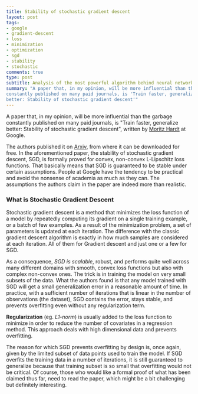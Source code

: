 ```yaml
---
title: Stability of stochastic gradient descent
layout: post
tags:
- google
- gradient-descent
- loss
- minimization
- optimization
- sgd
- stability
- stochastic
comments: true
type: post
subtitle: Analysis of the most powerful algorithm behind neural networks
summary: "A paper that, in my opinion, will be more influential than the garbage
constantly published on many paid journals, is 'Train faster, generalize
better: Stability of stochastic gradient descent'"
---
```


A paper that, in my opinion, will be more influential than the garbage
constantly published on many paid journals, is "Train faster, generalize
better: Stability of stochastic gradient descent", written by [Moritz
Hardt](http://mrtz.org) at Google.

The authors published it on
[Arxiv](http://arxiv.org/pdf/1509.01240v1.pdf), from where it can be
downloaded for free. In the aforementioned paper, the stability of stochastic
gradient descent, SGD, is formally proved for convex, non-convex L-Lipschitz
loss functions.
That basically means that SGD is guaranteed to be stable under
certain assumptions. People at Google have the tendency to be practical and
avoid the nonsense of academia as much as they can. The assumptions the
authors claim in the paper are indeed more than realistic.

### What is Stochastic Gradient Descent

Stochastic gradient descent is a method that minimizes the loss function of a model by repeatedly
computing its gradient on a single training example, or a batch of few
examples. As a result of the minimization problem, a set of parameters is
updated at each iteration. The difference with the classic gradient descent
algorithm is exactly in how much samples are considered at each iteration. All
of them for Gradient descent and just one or a few for SGD.

As a consequence, *SGD is scalable*, robust, and performs quite well across many different domains
with smooth, convex loss functions but also with complex non-convex ones. The
trick is in training the model on very small subsets of the data.
What the authors found is that any model trained with SGD will get a small
generalization error in a reasonable amount of time.
In practice, with a sufficient number of iterations that is linear in the number of observations
(the dataset), SGD contains the error, stays stable, and prevents overfitting
even without any regularization term.

**Regularization** (eg. *L1-norm*) is usually added to the loss function to minimize in order to reduce the number of
covariates in a regression method. This approach deals with high dimensional
data and prevents overfitting.

The reason for which SGD prevents overfitting by design is, once again, given by
the limited subset of data points used to train the model.
If SGD overfits the training data in a number of iterations,
it is still guaranteed to generalize because that training subset is so small
that overfitting would not be critical. Of course, those who would like a formal
proof of what has been claimed thus far, need to read the paper, which might
be a bit challenging but definitely interesting.
